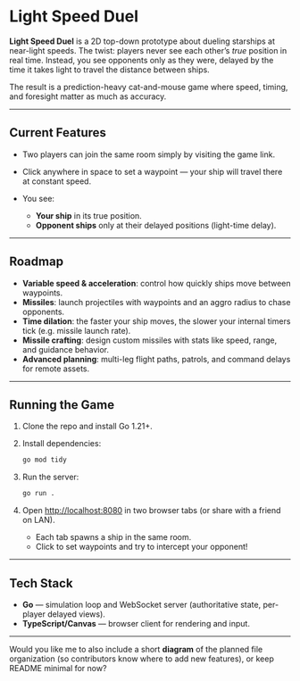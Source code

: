 # Light Speed Duel

**Light Speed Duel** is a 2D top-down prototype about dueling starships at near-light speeds. The twist: players never see each other’s *true* position in real time. Instead, you see opponents only as they were, delayed by the time it takes light to travel the distance between ships.

The result is a prediction-heavy cat-and-mouse game where speed, timing, and foresight matter as much as accuracy.

---

## Current Features

* Two players can join the same room simply by visiting the game link.
* Click anywhere in space to set a waypoint — your ship will travel there at constant speed.
* You see:

  * **Your ship** in its true position.
  * **Opponent ships** only at their delayed positions (light-time delay).

---

## Roadmap

* **Variable speed & acceleration**: control how quickly ships move between waypoints.
* **Missiles**: launch projectiles with waypoints and an aggro radius to chase opponents.
* **Time dilation**: the faster your ship moves, the slower your internal timers tick (e.g. missile launch rate).
* **Missile crafting**: design custom missiles with stats like speed, range, and guidance behavior.
* **Advanced planning**: multi-leg flight paths, patrols, and command delays for remote assets.

---

## Running the Game

1. Clone the repo and install Go 1.21+.
2. Install dependencies:

   ```bash
   go mod tidy
   ```
3. Run the server:

   ```bash
   go run .
   ```
4. Open [http://localhost:8080](http://localhost:8080) in two browser tabs (or share with a friend on LAN).

   * Each tab spawns a ship in the same room.
   * Click to set waypoints and try to intercept your opponent!

---

## Tech Stack

* **Go** — simulation loop and WebSocket server (authoritative state, per-player delayed views).
* **TypeScript/Canvas** — browser client for rendering and input.

---

Would you like me to also include a short **diagram** of the planned file organization (so contributors know where to add new features), or keep README minimal for now?
